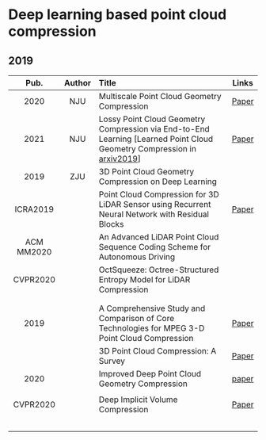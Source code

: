 # Deep learning based point cloud compression

## 2019 

|  **Pub.**  | **Author** | **Title**                                                    |                          **Links**                           |
| :--------: | :--------: | :----------------------------------------------------------- | :----------------------------------------------------------: |
|    2020    |    NJU     | Multiscale Point Cloud Geometry Compression                  |          [Paper](https://arxiv.org/abs/2011.03799)           |
|    2021    |    NJU     | Lossy Point Cloud Geometry Compression via End-to-End Learning [Learned Point Cloud Geometry Compression in [arxiv2019](https://arxiv.org/abs/1909.12037)] |    [Paper](https://ieeexplore.ieee.org/document/9321375)     |
|    2019    |    ZJU     | 3D Point Cloud Geometry Compression on Deep Learning         |                                                              |
|  ICRA2019  |            | Point Cloud Compression for 3D LiDAR Sensor using Recurrent Neural Network with Residual Blocks | [Paper](https://ieeexplore.ieee.org/abstract/document/8794264) |
| ACM MM2020 |            | An Advanced LiDAR Point Cloud Sequence Coding Scheme for Autonomous Driving |                                                              |
|  CVPR2020  |            | OctSqueeze: Octree-Structured Entropy Model for LiDAR Compression |                                                              |
|            |            |                                                              |                                                              |
|            |            |                                                              |                                                              |
|    2019    |            | A Comprehensive Study and Comparison of Core Technologies for MPEG 3-D Point Cloud Compression |    [Paper](https://ieeexplore.ieee.org/document/8945224)     |
|            |            | 3D Point Cloud Compression: A Survey                         | [Paper](https://www.researchgate.net/publication/334619682_3D_Point_Cloud_Compression_A_Survey) |
|    2020    |            | Improved Deep Point Cloud Geometry Compression               | [paper](https://ieeexplore.ieee.org/abstract/document/9287077) |
|            |            |                                                              |                                                              |
|  CVPR2020  |            | Deep Implicit Volume Compression                             |          [Paper](https://arxiv.org/abs/2005.08877)           |
|            |            |                                                              |                                                              |
|            |            |                                                              |                                                              |
|            |            |                                                              |                                                              |
|            |            |                                                              |                                                              |
|            |            |                                                              |                                                              |

